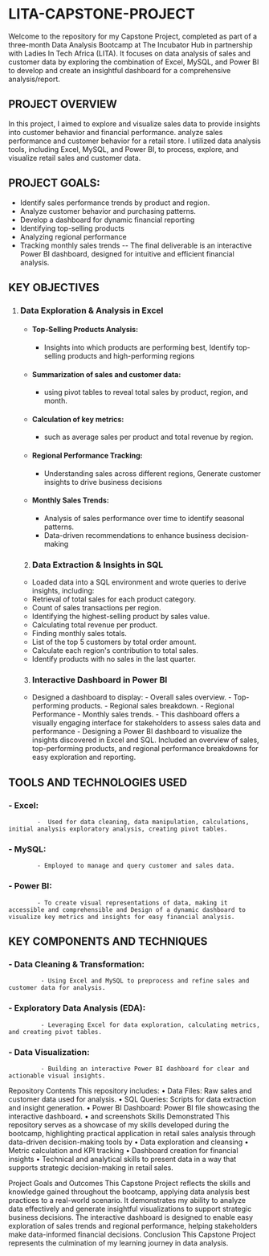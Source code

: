 # LITA-CAPSTONE-PROJECT
Welcome to the repository for my Capstone Project, completed as part of a three-month Data Analysis Bootcamp at The Incubator Hub in partnership with Ladies In Tech Africa (LITA). It focuses on data analysis of sales and customer data by exploring the combination of Excel, MySQL, and Power BI to develop and create an insightful dashboard for a comprehensive analysis/report.




## PROJECT OVERVIEW
In this project, I aimed to explore and visualize sales data to provide insights into customer behavior and financial performance. analyze sales performance and customer behavior for a retail store. I utilized data analysis tools, including Excel, MySQL, and Power BI, to process, explore, and visualize retail sales and customer data.

## PROJECT GOALS:
- Identify sales performance trends by product and region.
- Analyze customer behavior and purchasing patterns.
- Develop a dashboard for dynamic financial reporting
- Identifying top-selling products
- Analyzing regional performance
- Tracking monthly sales trends
-- The final deliverable is an interactive Power BI dashboard, designed for intuitive and efficient financial analysis.


## KEY OBJECTIVES
 1. ### Data Exploration & Analysis in Excel
    - #### Top-Selling Products Analysis:
        - Insights into which products are performing best, Identify top-selling products and high-performing regions
    - #### Summarization of sales and customer data:
        - using pivot tables to reveal total sales by product, region, and month.
    - #### Calculation of key metrics:
        - such as average sales per product and total revenue by region. 
    - #### Regional Performance Tracking:
        - Understanding sales across different regions, Generate customer insights to drive business decisions
    - #### Monthly Sales Trends:
        - Analysis of sales performance over time to identify seasonal patterns.
        - Data-driven recommendations to enhance business decision-making
      
    2. ### Data Extraction & Insights in SQL
      -  Loaded data into a SQL environment and wrote queries to derive insights, including:
      -  Retrieval of total sales for each product category.
      -  Count of sales transactions per region.
      -  Identifying the highest-selling product by sales value.
      -  Calculating total revenue per product.
      -  Finding monthly sales totals.
      -  List of the top 5 customers by total order amount.
      -  Calculate each region's contribution to total sales.
      -  Identify products with no sales in the last quarter.

     3. ### Interactive Dashboard in Power BI
      -	 Designed a dashboard to display:
              -  Overall sales overview.
              -  Top-performing products.
              -	 Regional sales breakdown.
              -	 Regional Performance
              -	 Monthly sales trends.
        - This dashboard offers a visually engaging interface for stakeholders to assess sales data and performance
        - Designing a Power BI dashboard to visualize the insights discovered in Excel and SQL.
        	Included an overview of sales, top-performing products, and regional performance breakdowns for easy exploration and reporting.

## TOOLS AND TECHNOLOGIES USED
   ###  - Excel: 
            -  Used for data cleaning, data manipulation, calculations, initial analysis exploratory analysis, creating pivot tables.
   ###  - MySQL: 
            - Employed to manage and query customer and sales data.
   ###  -	Power BI: 
            - To create visual representations of data, making it accessible and comprehensible and Design of a dynamic dashboard to visualize key metrics and insights for easy financial analysis.

## KEY COMPONENTS AND TECHNIQUES
  ### - Data Cleaning & Transformation: 
             - Using Excel and MySQL to preprocess and refine sales and customer data for analysis.
  ### - Exploratory Data Analysis (EDA): 
             - Leveraging Excel for data exploration, calculating metrics, and creating pivot tables.
  ### - Data Visualization: 
             - Building an interactive Power BI dashboard for clear and actionable visual insights.

Repository Contents
This repository includes:
•	Data Files: Raw sales and customer data used for analysis.
•	SQL Queries: Scripts for data extraction and insight generation.
•	Power BI Dashboard: Power BI file showcasing the interactive dashboard.
•	and screenshots
Skills Demonstrated
This repository serves as a showcase of my skills developed during the bootcamp, highlighting practical application in retail sales analysis through data-driven decision-making tools by 
•	Data exploration and cleansing
•	Metric calculation and KPI tracking
•	Dashboard creation for financial insights
•	Technical and analytical skills to present data in a way that supports strategic decision-making in retail sales.


Project Goals and Outcomes
This Capstone Project reflects the skills and knowledge gained throughout the bootcamp, applying data analysis best practices to a real-world scenario. It demonstrates my ability to analyze data effectively and generate insightful visualizations to support strategic business decisions. The interactive dashboard is designed to enable easy exploration of sales trends and regional performance, helping stakeholders make data-informed financial decisions.
Conclusion
This Capstone Project represents the culmination of my learning journey in data analysis. 

